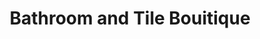 ---
title: "Bathroom and Tile Bouitique"
url: /derby/bathroom-and-tile-bouitique/
shop: bathroom
---